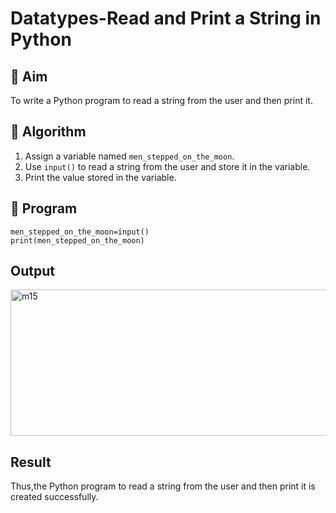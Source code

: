 # Datatypes-Read and Print a String in Python

## 🎯 Aim
To write a Python program to read a string from the user and then print it.

## 🧠 Algorithm
1. Assign a variable named `men_stepped_on_the_moon`.
2. Use `input()` to read a string from the user and store it in the variable.
3. Print the value stored in the variable.

## 🧾 Program
```
men_stepped_on_the_moon=input()
print(men_stepped_on_the_moon)

```
## Output
<img width="840" height="234" alt="m15" src="https://github.com/user-attachments/assets/c7527aa1-86bc-41de-9ccf-d563e88806ce" />

## Result
Thus,the Python program to read a string from the user and then print it is created successfully.
